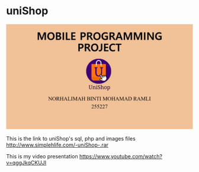 # uniShop

<img src="https://github.com/SilentHlive/uniShop/blob/master/thumbnail%20project.jpg" width="600px">


This is the link to uniShop's sql, php and images files 
http://www.simplehlife.com/-uniShop-.rar

This is my video presentation
https://www.youtube.com/watch?v=qggJkqCKUJI
